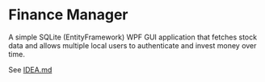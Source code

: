 # Finance Manager

A simple SQLite (EntityFramework) WPF GUI application that fetches stock data and allows multiple local users to authenticate and invest money over time.

See [IDEA.md](IDEA.md)
